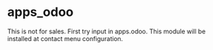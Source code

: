 # apps_odoo

This is not for sales. First try input in apps.odoo. 
This module will be installed at contact menu configuration.
